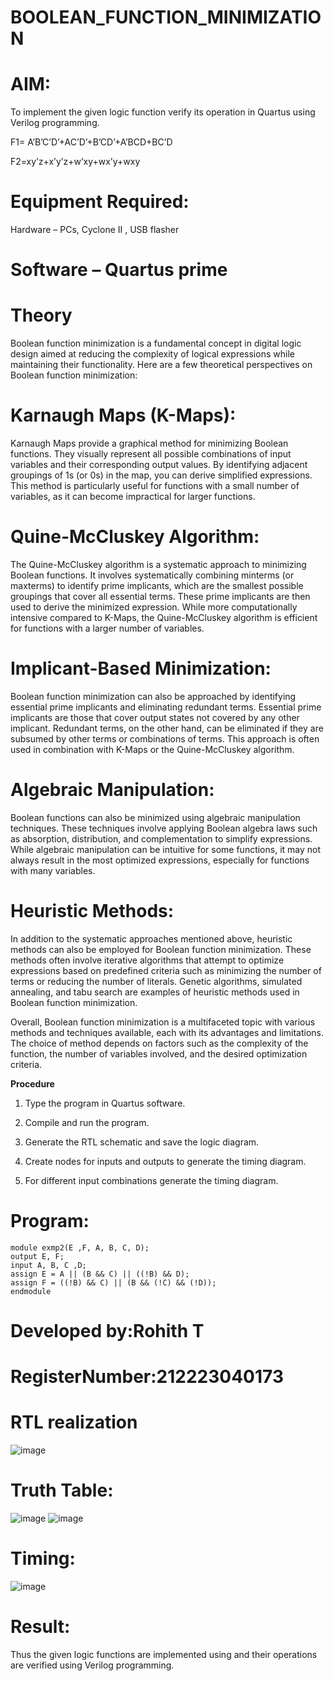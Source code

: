 # BOOLEAN_FUNCTION_MINIMIZATION

# AIM:

To implement the given logic function verify its operation in Quartus using Verilog programming.

F1= A’B’C’D’+AC’D’+B’CD’+A’BCD+BC’D 

F2=xy’z+x’y’z+w’xy+wx’y+wxy

# Equipment Required:

Hardware – PCs, Cyclone II , USB flasher

# Software – Quartus prime

# Theory
Boolean function minimization is a fundamental concept in digital logic design aimed at reducing the complexity of logical expressions while maintaining their functionality. Here are a few theoretical perspectives on Boolean function minimization:

# Karnaugh Maps (K-Maps): #
Karnaugh Maps provide a graphical method for minimizing Boolean functions. They visually represent all possible combinations of input variables and their corresponding output values. By identifying adjacent groupings of 1s (or 0s) in the map, you can derive simplified expressions. This method is particularly useful for functions with a small number of variables, as it can become impractical for larger functions.

# Quine-McCluskey Algorithm: #
The Quine-McCluskey algorithm is a systematic approach to minimizing Boolean functions. It involves systematically combining minterms (or maxterms) to identify prime implicants, which are the smallest possible groupings that cover all essential terms. These prime implicants are then used to derive the minimized expression. While more computationally intensive compared to K-Maps, the Quine-McCluskey algorithm is efficient for functions with a larger number of variables.

# Implicant-Based Minimization: #
Boolean function minimization can also be approached by identifying essential prime implicants and eliminating redundant terms. Essential prime implicants are those that cover output states not covered by any other implicant. Redundant terms, on the other hand, can be eliminated if they are subsumed by other terms or combinations of terms. This approach is often used in combination with K-Maps or the Quine-McCluskey algorithm.
# Algebraic Manipulation: #
Boolean functions can also be minimized using algebraic manipulation techniques. These techniques involve applying Boolean algebra laws such as absorption, distribution, and complementation to simplify expressions. While algebraic manipulation can be intuitive for some functions, it may not always result in the most optimized expressions, especially for functions with many variables.

# Heuristic Methods: #
In addition to the systematic approaches mentioned above, heuristic methods can also be employed for Boolean function minimization. These methods often involve iterative algorithms that attempt to optimize expressions based on predefined criteria such as minimizing the number of terms or reducing the number of literals. Genetic algorithms, simulated annealing, and tabu search are examples of heuristic methods used in Boolean function minimization.

Overall, Boolean function minimization is a multifaceted topic with various methods and techniques available, each with its advantages and limitations. The choice of method depends on factors such as the complexity of the function, the number of variables involved, and the desired optimization criteria.


**Procedure**

1.	Type the program in Quartus software.

2.	Compile and run the program.

3.	Generate the RTL schematic and save the logic diagram.

4.	Create nodes for inputs and outputs to generate the timing diagram.

5.	For different input combinations generate the timing diagram.


# Program:
```
module exmp2(E ,F, A, B, C, D);
output E, F;
input A, B, C ,D;
assign E = A || (B && C) || ((!B) && D);
assign F = ((!B) && C) || (B && (!C) && (!D));
endmodule
```



# Developed by:Rohith T
# RegisterNumber:212223040173


# RTL realization
![image](https://github.com/naavaneetha/BOOLEAN_FUNCTION_MINIMIZATION/assets/159523335/d3cbb589-b9bb-49bb-ab6b-0f14459e136b)


# Truth Table:
![image](https://github.com/naavaneetha/BOOLEAN_FUNCTION_MINIMIZATION/assets/159523335/7689b39f-c661-44f1-be97-9c52a148d800)
![image](https://github.com/naavaneetha/BOOLEAN_FUNCTION_MINIMIZATION/assets/159523335/17aff900-39b8-451b-91d5-d3f9f21ca7d7)

# Timing:
![image](https://github.com/naavaneetha/BOOLEAN_FUNCTION_MINIMIZATION/assets/159523335/eabfb499-bb63-4516-a0dc-c1c637ee1b1e)


# Result:

Thus the given logic functions are implemented using and their operations are verified using Verilog programming.


